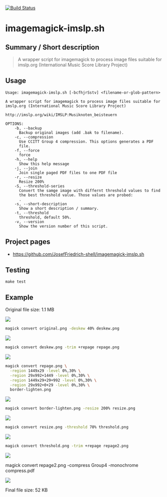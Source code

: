 [![Build Status](https://travis-ci.org/JosefFriedrich-shell/imagemagick-imslp.sh.svg?branch=master)](https://travis-ci.org/JosefFriedrich-shell/imagemagick-imslp.sh)

# imagemagick-imslp.sh


## Summary / Short description

> A wrapper script for imagemagick to process image files suitable for imslp.org (International Music Score Library Project)

## Usage

```
Usage: imagemagick-imslp.sh [-bcfhjrSstv] <filename-or-glob-pattern>

A wrapper script for imagemagick to process image files suitable for imslp.org (International Music Score Library Project)

http://imslp.org/wiki/IMSLP:Musiknoten_beisteuern

OPTIONS:
	-b, --backup
	  Backup original images (add .bak to filename).
	-c, --compression
	  Use CCITT Group 4 compression. This options generates a PDF
	  file.
	-f, --force
	  force
	-h, --help
	  Show this help message
	-j, --join
	  Join single paged PDF files to one PDF file
	-r, --resize
	  Resize 200%
	-S, --threshold-series
	  Convert the samge image with differnt threshold values to find
	  the best threshold value. Those values are probed:
	  .
	-s, --short-description
	  Show a short description / summary.
	-t, --threshold
	  threshold, default 50%.
	-v, --version
	  Show the version number of this script.

```

## Project pages

* https://github.com/JosefFriedrich-shell/imagemagick-imslp.sh

## Testing

```
make test
```

## Example

Original file size: 1.1 MB

![](test/scans/readme/original.png)

```sh
magick convert original.png -deskew 40% deskew.png
```

![](test/scans/readme/deskew.png)

```sh
magick convert deskew.png -trim +repage repage.png
```

![](test/scans/readme/repage.png)

```sh
magick convert repage.png \
  -region 1449x29 -level 0%,30% \
  -region 29x992+1449 -level 0%,30% \
  -region 1449x29+29+992 -level 0%,30% \
  -region 29x992+0+29 -level 0%,30% \
  border-lighten.png
```

![](test/scans/readme/border-lighten.png)

```sh
magick convert border-lighten.png -resize 200% resize.png
```

![](test/scans/readme/resize.png)

```sh
magick convert resize.png -threshold 70% threshold.png
```

![](test/scans/readme/threshold.png)

```sh
magick convert threshold.png -trim +repage repage2.png
```

![](test/scans/readme/repage2.png)


magick convert repage2.png -compress Group4 -monochrome compress.pdf


![](test/scans/readme/repage2.png)

Final file size: 52 KB
